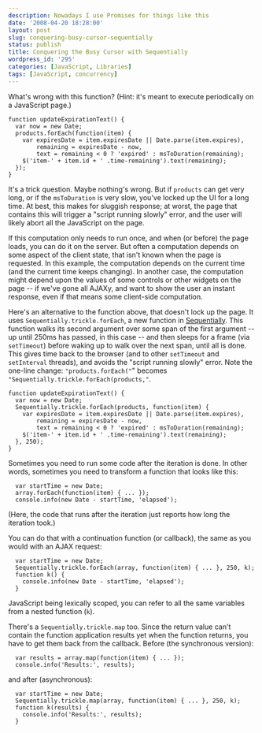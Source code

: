 ```yaml
---
description: Nowadays I use Promises for things like this
date: '2008-04-20 18:28:00'
layout: post
slug: conquering-busy-cursor-sequentially
status: publish
title: Conquering the Busy Cursor with Sequentially
wordpress_id: '295'
categories: [JavaScript, Libraries]
tags: [JavaScript, concurrency]
---
```


What's wrong with this function?  (Hint: it's meant to execute periodically on a JavaScript page.)

    function updateExpirationText() {
      var now = new Date;
      products.forEach(function(item) {
        var expiresDate = item.expiresDate || Date.parse(item.expires),
            remaining = expiresDate - now,
            text = remaining < 0 ? 'expired' : msToDuration(remaining);
        $('item-' + item.id + ' .time-remaining').text(remaining);
      });
    }

<!-- more -->

It's a trick question.  Maybe nothing's wrong.  But if `products` can get very long, or if the `msToDuration` is very slow, you've locked up the UI for a long time.  At best, this makes for sluggish response; at worst, the page that contains this will trigger a "script running slowly" error, and the user will likely abort all the JavaScript on the page.

If this computation only needs to run once, and when (or before) the page loads, you can do it on the server.  But often a computation depends on some aspect of the client state, that isn't known when the page is requested.  In this example, the computation depends on the current time (and the current time keeps changing).  In another case, the computation might depend upon the values of some controls or other widgets on the page -- if we've gone all AJAXy, and want to show the user an instant response, even if that means some client-side computation.

Here's an alternative to the function above, that doesn't lock up the page.  It uses `Sequentially.trickle.forEach`, a new function in [Sequentially](http://osteele.com/sources/javascript/sequentially).  This function walks its second argument over some span of the first argument -- up until 250ms has passed, in this case -- and then sleeps for a frame (via `setTimeout`) before waking up to walk over the next span, until all is done.  This gives time back to the browser (and to other `setTimeout` and `setInterval` threads), and avoids the "script running slowly" error.  Note the one-line change: `"products.forEach("`" becomes `"Sequentially.trickle.forEach(products,"`.

    function updateExpirationText() {
      var now = new Date;
      Sequentially.trickle.forEach(products, function(item) {
        var expiresDate = item.expiresDate || Date.parse(item.expires),
            remaining = expiresDate - now,
            text = remaining < 0 ? 'expired' : msToDuration(remaining);
        $('item-' + item.id + ' .time-remaining').text(remaining);
      }, 250);
    }

Sometimes you need to run some code after the iteration is done.  In other words, sometimes you need to transform a function that looks like this:

      var startTime = new Date;
      array.forEach(function(item) { ... });
      console.info(new Date - startTime, 'elapsed');

(Here, the code that runs after the iteration just reports how long the iteration took.)

You can do that with a continuation function (or callback), the same as you would with an AJAX request:

      var startTime = new Date;
      Sequentially.trickle.forEach(array, function(item) { ... }, 250, k);
      function k() {
        console.info(new Date - startTime, 'elapsed');
      }

JavaScript being lexically scoped, you can refer to all the same variables from a nested function (`k`).

There's a `Sequentially.trickle.map` too.  Since the return value can't contain the function application results yet when the function returns, you have to get them back from the callback.  Before (the synchronous version):

      var results = array.map(function(item) { ... });
      console.info('Results:', results);

and after (asynchronous):

      var startTime = new Date;
      Sequentially.trickle.map(array, function(item) { ... }, 250, k);
      function k(results) {
        console.info('Results:', results);
      }

